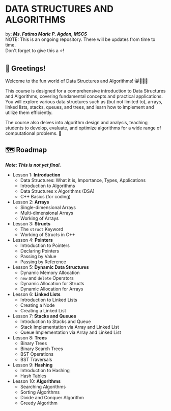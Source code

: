 # DATA STRUCTURES AND ALGORITHMS
by: ***Ms. Fatima Marie P. Agdon, MSCS***
<br>NOTE: This is an ongoing repository. There will be updates from time to time.
<br>Don't forget to give this a ⭐!

## 🌸 Greetings!
Welcome to the fun world of Data Structures and Algorithms! 😸🙌🏻🩷

This course is designed for a comprehensive introduction to Data Structures and Algorithms, covering fundamental concepts and practical applications. You will explore various data structures such as (but not limited to), arrays, linked lists, stacks, queues, and trees, and learn how to implement and utilize them efficiently. 

The course also delves into algorithm design and analysis, teaching students to develop, evaluate, and optimize algorithms for a wide range of computational problems. 🫡

## 🗺️ Roadmap
***Note: This is not yet final.***<br/>
- Lesson 1: **Introduction**
    - Data Structures: What it is, Importance, Types, Applications
    - Introduction to Algorithms
    - Data Structures x Algorithms (DSA)
    - C++ Basics (for coding)
- Lesson 2: **Arrays**
    - Single-dimensional Arrays
    - Multi-dimensional Arrays
    - Working of Arrays
- Lesson 3: **Structs**
    - The ```struct``` Keyword
    - Working of Structs in C++
- Lesson 4: **Pointers**
    - Introduction to Pointers
    - Declaring Pointers
    - Passing by Value
    - Passing by Reference
- Lesson 5: **Dynamic Data Structures**
    - Dynamic Memory Allocation
    - ```new``` and ```delete``` Operators
    - Dynamic Allocation for Structs
    - Dynamic Allocation for Arrays
- Lesson 6: **Linked Lists**
    - Introduction to Linked Lists
    - Creating a Node
    - Creating a Linked List
- Lesson 7: **Stacks and Queues**
    - Introduction to Stacks and Queue
    - Stack Implementation via Array and Linked List
    - Queue Implementation via Array and Linked List
- Lesson 8: **Trees**
    - Binary Trees
    - Binary Search Trees
    - BST Operations
    - BST Traversals
- Lesson 9: **Hashing**
    - Introduction to Hashing
    - Hash Tables
- Lesson 10: **Algorithms**
    - Searching Algorithms
    - Sorting Algorithms
    - Divide and Conquer Algorithm
    - Greedy Algorithm